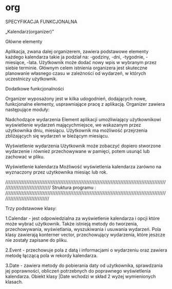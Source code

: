 # org


SPECYFIKACJA FUNKCJONALNA


„Kalendarz(organizer)”

Główne elementy

Aplikacja, zwana dalej organizerem, zawiera podstawowe elementy każdego kalendarza takie ja podział na: 
-godziny, 
-dni, 
-tygodnie, 
-miesiące, 
-lata.
Użytkownik może dodać nowy wpis w wybranym przez siebie terminie.
Głównym celem istnienia organizera jest skuteczne planowanie własnego czasu w
zależności od wydarzeń, w których uczestniczy użytkownik.

Dodatkowe funkcjonalności

Organizer wyposażony jest w kilka udogodnień, dodających nowe, funkcjonalne elementy,
usprawniające pracę z aplikacją. Organizer zawiera następujące moduły:


Nadchodzące wydarzenia Element aplikacji umożliwiający użytkownikowi wyświetlenie wydarzeń mającychmiejsce, we wskazanym przez użytkownika dniu, miesiącu. Użytkownik ma możliwość przejrzenia zbliżających się wydarzeń w bieżącym miesiącu.

Wyświetlenie wydarzenia Użytkownik może zobaczyć dopiero stworzone wydarzenie i również przechowywane w pamięci, potem usunąć lub zachować w pliku.

Wyświetlenie kalendarza Możliwość wyświetlenia kalendarza zarówno na wyznaczony przez użytkownika miesiąc lub rok.


///////////////////////////////////////////////////////////////////////////////////////////////////////////////////////////////
Struktura programu :
//////////////////////////////////////////////////////////////////////////////////////////////////////////////////////////////



Trzy podstawowe klasy:

1.Calendar - jest odpowiedzialna za wyświetlenie kalendarza i opcji które może wybrać użytkownik. Także istnieją metody do tworzenia, przechowywania, wyświetlania, wyszukiwania i usuwania wydarzeń. Pola klasy zawierają konterner vector, przechowujący wydarzenia, które jeszcze nie zostały zapisane do pliku. 

	
2.Event - przechowuje pola z datą i informacjami o wydarzeniu oraz zawiera metodę łączącą pola w rekordy kalendarza.

3.Date - zawiera metody do pobierania daty od użytkownika, sprawdzania jej poprawności, obliczeń potrzebnych do poprawnego wyświetlenia kalendarza. Obiekt klasy |Date  wchodzi w skład 2 wyżej wymienionych klasach.





